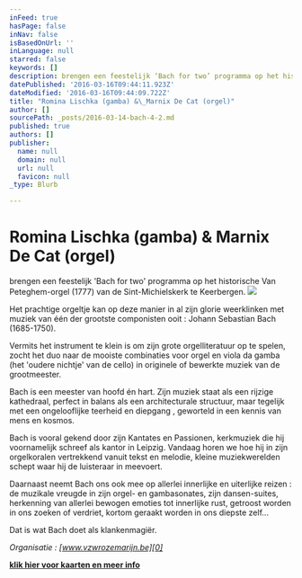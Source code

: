 ```yaml
---
inFeed: true
hasPage: false
inNav: false
isBasedOnUrl: ''
inLanguage: null
starred: false
keywords: []
description: brengen een feestelijk ‘Bach for two’ programma op het historische Van Peteghem-orgel (1777) van de Sint-Michielskerk te Keerbergen.
datePublished: '2016-03-16T09:44:11.923Z'
dateModified: '2016-03-16T09:44:09.722Z'
title: "Romina Lischka (gamba) &\_Marnix De Cat (orgel)"
author: []
sourcePath: _posts/2016-03-14-bach-4-2.md
published: true
authors: []
publisher:
  name: null
  domain: null
  url: null
  favicon: null
_type: Blurb

---
```

# Romina Lischka (gamba) & Marnix De Cat (orgel)

brengen een feestelijk 'Bach for two' programma op het historische Van Peteghem-orgel (1777) van de Sint-Michielskerk te Keerbergen.
![](https://s3-us-west-2.amazonaws.com/the-grid-img/p/7d9372893217f373d664bb97ac6f513e98fcb594.jpg)

Het prachtige orgeltje kan op deze manier in al zijn glorie weerklinken met muziek van één der grootste componisten ooit : Johann Sebastian Bach (1685-1750).

Vermits het instrument te klein is om zijn grote orgelliteratuur op te spelen, zocht het duo naar de mooiste combinaties voor orgel en viola da gamba (het 'oudere nichtje' van de cello) in originele of bewerkte muziek van de grootmeester.

Bach is een meester van hoofd én hart. Zijn muziek staat als een rijzige kathedraal, perfect in balans als een architecturale structuur, maar tegelijk met een ongelooflijke teerheid en diepgang , geworteld in een kennis van mens en kosmos.

Bach is vooral gekend door zijn Kantates en Passionen, kerkmuziek die hij voornamelijk schreef als kantor in Leipzig. Vandaag horen we hoe hij in zijn orgelkoralen vertrekkend vanuit tekst en melodie, kleine muziekwerelden schept waar hij de luisteraar in meevoert.

Daarnaast neemt Bach ons ook mee op allerlei innerlijke en uiterlijke reizen :  de muzikale vreugde in zijn orgel- en gambasonates, zijn dansen-suites, herkenning van allerlei bewogen emoties tot innerlijke rust, getroost worden in ons zoeken of verdriet, kortom geraakt worden in ons diepste zelf...

Dat is wat Bach doet als klankenmagiër.

_Organisatie : [www.vzwrozemarijn.be][0]_

**[klik hier voor kaarten en meer info][1]**

[0]: http://www.vzwrozemarijn.be/
[1]: null